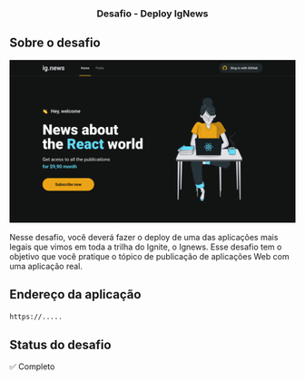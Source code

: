 <h3 align="center">
  Desafio - Deploy IgNews
</h2>

## Sobre o desafio

<p align="center">
  <img src="https://github.com/IgorSaturno/ignews-ignite/blob/main/public/images/Home.png" />
</p>

Nesse desafio, você deverá fazer o deploy de uma das aplicações mais legais que vimos em toda a trilha do Ignite, o Ignews. Esse desafio tem o objetivo que você pratique o tópico de publicação de aplicações Web com uma aplicação real.

## Endereço da aplicação

`https://.....`

## Status do desafio

✅ Completo

